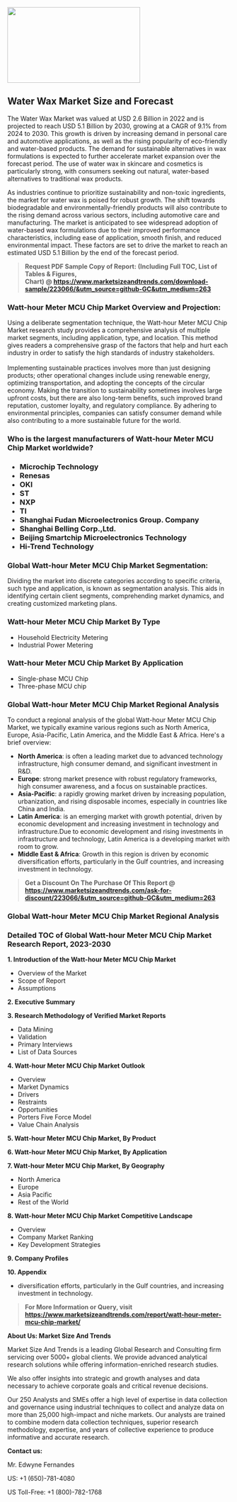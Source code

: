 <p><img class="alignnone size-medium wp-image-20088" src="https://ffe5etoiles.com/wp-content/uploads/2024/12/MST1-300x171.png" alt="" width="300" height="171" /></p><h2>Water Wax Market Size and Forecast</h2><p>The Water Wax Market was valued at USD 2.6 Billion in 2022 and is projected to reach USD 5.1 Billion by 2030, growing at a CAGR of 9.1% from 2024 to 2030. This growth is driven by increasing demand in personal care and automotive applications, as well as the rising popularity of eco-friendly and water-based products. The demand for sustainable alternatives in wax formulations is expected to further accelerate market expansion over the forecast period. The use of water wax in skincare and cosmetics is particularly strong, with consumers seeking out natural, water-based alternatives to traditional wax products.</p><p>As industries continue to prioritize sustainability and non-toxic ingredients, the market for water wax is poised for robust growth. The shift towards biodegradable and environmentally-friendly products will also contribute to the rising demand across various sectors, including automotive care and manufacturing. The market is anticipated to see widespread adoption of water-based wax formulations due to their improved performance characteristics, including ease of application, smooth finish, and reduced environmental impact. These factors are set to drive the market to reach an estimated USD 5.1 Billion by the end of the forecast period.</p></p><blockquote id="" class=""><strong>Request PDF Sample Copy of Report: (Including Full TOC, List of Tables &amp; Figures, Chart)&nbsp;@&nbsp;<strong><a href="https://www.marketsizeandtrends.com/download-sample/223066/&utm_source=github-GC&utm_medium=263" target="_blank">https://www.marketsizeandtrends.com/download-sample/223066/&utm_source=github-GC&utm_medium=263</a></strong></strong></blockquote><h3 id="" class="">Watt-hour Meter MCU Chip Market&nbsp;Overview and Projection:</h3><p id="" class="">Using a deliberate segmentation technique, the Watt-hour Meter MCU Chip Market research study provides a comprehensive analysis of multiple market segments, including application, type, and location. This method gives readers a comprehensive grasp of the factors that help and hurt each industry in order to satisfy the high standards of industry stakeholders. <br /> <br />Implementing sustainable practices involves more than just designing products; other operational changes include using renewable energy, optimizing transportation, and adopting the concepts of the circular economy. Making the transition to sustainability sometimes involves large upfront costs, but there are also long-term benefits, such improved brand reputation, customer loyalty, and regulatory compliance. By adhering to environmental principles, companies can satisfy consumer demand while also contributing to a more sustainable future for the world.</p><h3 id="" class="">Who is the largest manufacturers of&nbsp;Watt-hour Meter MCU Chip Market worldwide?</h3><h3 class=""><p><ul><li>Microchip Technology </li><li> Renesas </li><li> OKI </li><li> ST </li><li> NXP </li><li> TI </li><li> Shanghai Fudan Microelectronics Group. Company </li><li> Shanghai Belling Corp.,Ltd. </li><li> Beijing Smartchip Microelectronics Technology </li><li> Hi-Trend Technology</li></ul></p></h3><h3 id="" class="">Global&nbsp;Watt-hour Meter MCU Chip Market Segmentation:</h3><p id="" class="">Dividing the market into discrete categories according to specific criteria, such type and application, is known as segmentation analysis. This aids in identifying certain client segments, comprehending market dynamics, and creating customized marketing plans.</p><h3 id="" class="">Watt-hour Meter MCU Chip Market&nbsp;By Type</h3><p><p><ul><li>Household Electricity Metering</li><li> Industrial Power Metering</p></li></ul></p></p><h3 id="" class="">Watt-hour Meter MCU Chip Market&nbsp;By Application</h3><p class=""><p><ul><li>Single-phase MCU Chip</li><li> Three-phase MCU chip</li></ul></p></p><h3 id="" class="">Global Watt-hour Meter MCU Chip Market Regional Analysis</h3><p id="" class="">To conduct a regional analysis of the global Watt-hour Meter MCU Chip Market, we typically examine various regions such as North America, Europe, Asia-Pacific, Latin America, and the Middle East &amp; Africa. Here's a brief overview:</p><ul><li><strong>North America</strong>: is often a leading market due to advanced technology infrastructure, high consumer demand, and significant investment in R&amp;D.</li><li><strong>Europe</strong>: strong market presence with robust regulatory frameworks, high consumer awareness, and a focus on sustainable practices.</li><li><strong>Asia-Pacific</strong>: a rapidly growing market driven by increasing population, urbanization, and rising disposable incomes, especially in countries like China and India.</li><li><strong>Latin America</strong>: is an emerging market with growth potential, driven by economic development and increasing investment in technology and infrastructure.Due to economic development and rising investments in infrastructure and technology, Latin America is a developing market with room to grow.</li><li><strong>Middle East &amp; Africa</strong>: Growth in this region is driven by economic diversification efforts, particularly in the Gulf countries, and increasing investment in technology.</li></ul><blockquote id="" class=""><strong>Get a Discount On The Purchase Of This Report @ <strong><a href="https://www.marketsizeandtrends.com/ask-for-discount/223066/&utm_source=github-GC&utm_medium=263" target="_blank">https://www.marketsizeandtrends.com/ask-for-discount/223066/&utm_source=github-GC&utm_medium=263</a></strong></strong></blockquote><h3 id="" class="">Global Watt-hour Meter MCU Chip Market Regional Analysis</h3><h3 id="" class="">Detailed TOC of Global Watt-hour Meter MCU Chip Market Research Report, 2023-2030</h3><p id="" class=""><strong>1. Introduction of the Watt-hour Meter MCU Chip Market</strong></p><ul><li>Overview of the Market</li><li>Scope of Report</li><li>Assumptions</li></ul><p id="" class=""><strong>2. Executive Summary</strong></p><p id="" class=""><strong>3. Research Methodology of Verified Market Reports</strong></p><ul><li>Data Mining</li><li>Validation</li><li>Primary Interviews</li><li>List of Data Sources</li></ul><p id="" class=""><strong>4. Watt-hour Meter MCU Chip Market Outlook</strong></p><ul><li>Overview</li><li>Market Dynamics</li><li>Drivers</li><li>Restraints</li><li>Opportunities</li><li>Porters Five Force Model</li><li>Value Chain Analysis</li></ul><p id="" class=""><strong>5. Watt-hour Meter MCU Chip Market, By Product</strong></p><p id="" class=""><strong>6. Watt-hour Meter MCU Chip Market, By Application</strong></p><p id="" class=""><strong>7. Watt-hour Meter MCU Chip Market, By Geography</strong></p><ul><li>North America</li><li>Europe</li><li>Asia Pacific</li><li>Rest of the World</li></ul><p id="" class=""><strong>8. Watt-hour Meter MCU Chip Market Competitive Landscape</strong></p><ul><li>Overview</li><li>Company Market Ranking</li><li>Key Development Strategies</li></ul><p id="" class=""><strong>9. Company Profiles</strong></p><p id="" class=""><strong>10. Appendix</strong></p><ul><li>diversification efforts, particularly in the Gulf countries, and increasing investment in technology.</li></ul><blockquote id="" class=""><strong>For More Information or Query, visit <strong><strong><a href="https://www.marketsizeandtrends.com/report/watt-hour-meter-mcu-chip-market/" target="_blank">https://www.marketsizeandtrends.com/report/watt-hour-meter-mcu-chip-market/</a></strong></strong></strong></blockquote><p id="" class=""><strong>About Us: Market Size And Trends</strong></p><p id="" class="">Market Size And Trends is a leading Global Research and Consulting firm servicing over 5000+ global clients. We provide advanced analytical research solutions while offering information-enriched research studies.</p><p id="" class="">We also offer insights into strategic and growth analyses and data necessary to achieve corporate goals and critical revenue decisions.</p><p id="" class="">Our 250 Analysts and SMEs offer a high level of expertise in data collection and governance using industrial techniques to collect and analyze data on more than 25,000 high-impact and niche markets. Our analysts are trained to combine modern data collection techniques, superior research methodology, expertise, and years of collective experience to produce informative and accurate research.</p><p id="" class=""><strong>Contact us:</strong></p><p id="" class="">Mr. Edwyne Fernandes</p><p id="" class="">US: +1 (650)-781-4080</p><p id="" class="">US Toll-Free: +1 (800)-782-1768</p>
